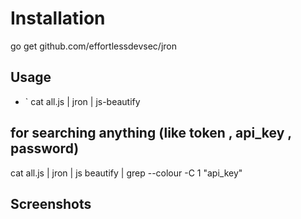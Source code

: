
# Installation

go get github.com/effortlessdevsec/jron

##  Usage
- ` cat all.js | jron | js-beautify 

##  for searching anything (like token , api_key , password)

  cat all.js | jron | js beautify | grep --colour -C 1 "api_key"
  
  

## Screenshots


